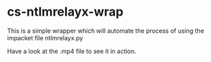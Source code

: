 # cs-ntlmrelayx-wrap

This is a simple wrapper which will automate the process of using the impacket file ntlmrelayx.py

Have a look at the .mp4 file to see it in action.
